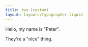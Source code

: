 ```yaml
---
title: two (custom)
layout: layouts/typographer.liquid
---
```


<div>

Hello, my name is "Peter".

They're a "nice" thing.

</div>
